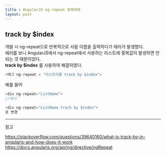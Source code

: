 ```yaml
---
title : AngularJS ng-repeat 중복허용
layout: post
---
```


## track by $index

개발 시 ng-repeat으로 반복적으로 사람 이름을 출력하다가 에러가 발생했다.  
에러를 보니 AngularJS에서 ng-repeat에서 사용하는 리스트에 중복값이 발생하면 안되는 것 때문이었다.  
**track by $index** 를 사용하여 해결하였다.

```javascript
<태그 ng-repeat = "리스트이름 track by $index">
```

예를 들어
```javascript
<div ng-repeat="ListName">
//에서

<div ng-repeat="ListName track by $index">
로 변경
``` 

---  

참고  

<https://stackoverflow.com/questions/39640160/what-is-track-by-in-angularjs-and-how-does-it-work> 
<https://docs.angularjs.org/api/ng/directive/ngRepeat>
